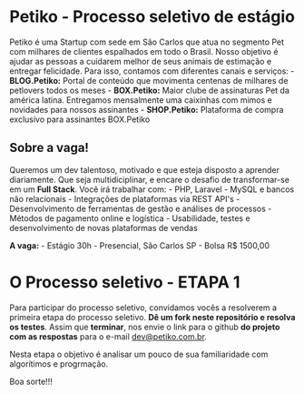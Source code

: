# Petiko - Processo seletivo de estágio

Petiko é uma Startup com sede em São Carlos que atua no segmento Pet com milhares de clientes espalhados em todo o Brasil. Nosso objetivo é ajudar as pessoas a cuidarem melhor de seus animais de estimação e entregar felicidade. Para isso, contamos com diferentes canais e serviços:
	- **BLOG.Petiko:** Portal de conteúdo que movimenta centenas de milhares de petlovers todos os meses
	- **BOX.Petiko:** Maior clube de assinaturas Pet da américa latina. Entregamos mensalmente uma caixinhas com mimos e novidades para nossos assinantes
	- **SHOP.Petiko:** Plataforma de compra exclusivo para assinantes BOX.Petiko

## Sobre a vaga!

Queremos um dev talentoso, motivado e que esteja disposto a aprender diariamente. Que seja multidiciplinar, e encare o desafio de transformar-se em um **Full Stack**.
Você irá trabalhar com:
	- PHP, Laravel
	- MySQL e bancos não relacionais
	- Integrações de plataformas via REST API's
	- Desenvolvimento de ferramentas de gestão e análises de processos
	- Métodos de pagamento online e logística
	- Usabilidade, testes e desenvolvimento de novas plataformas de vendas

**A vaga:**
	- Estágio 30h
	- Presencial, Sâo Carlos SP
	- Bolsa R$ 1500,00

# O Processo seletivo - ETAPA 1
Para participar do processo seletivo, convidamos vocês a resolverem a primeira etapa do processo seletivo.
**Dê um fork neste repositório e resolva os testes**. Assim que **terminar**, nos envie o link para o github **do projeto com as respostas** para o e-mail dev@petiko.com.br.

Nesta etapa o objetivo é analisar um pouco de sua familiaridade com algorítimos e progrmação.

Boa sorte!!!